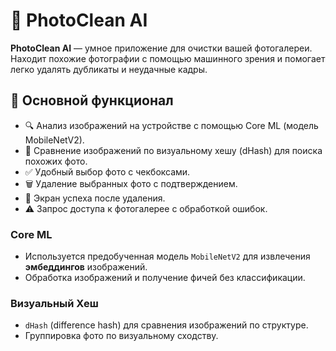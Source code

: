# 📸 PhotoClean AI

**PhotoClean AI** — умное приложение для очистки вашей фотогалереи. Находит похожие фотографии с помощью машинного зрения и помогает легко удалять дубликаты и неудачные кадры.

## 🚀 Основной функционал

- 🔍 Анализ изображений на устройстве с помощью Core ML (модель MobileNetV2).
- 🧠 Сравнение изображений по визуальному хешу (dHash) для поиска похожих фото.
- ✅ Удобный выбор фото с чекбоксами.
- 🗑 Удаление выбранных фото с подтверждением.
- 🎉 Экран успеха после удаления.
- ⚠️ Запрос доступа к фотогалерее с обработкой ошибок.

### Core ML

- Используется предобученная модель `MobileNetV2` для извлечения **эмбеддингов** изображений.
- Обработка изображений и получение фичей без классификации.

### Визуальный Хеш

- `dHash` (difference hash) для сравнения изображений по структуре.
- Группировка фото по визуальному сходству.
